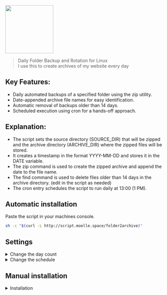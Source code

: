 <img src="https://git.moelle.space/hxcde/folder2archive/raw/branch/main/f2a.png" width="150" />

> Daily Folder Backup and Rotation for Linux <br>
>I use this to create archives of my website every day

## Key Features:
- Daily automated backups of a specified folder using the zip utility.
- Date-appended archive file names for easy identification.
- Automatic removal of backups older than 14 days.
- Scheduled execution using cron for a hands-off approach.

## Explanation:
- The script sets the source directory (SOURCE_DIR) that will be zipped and the archive directory (ARCHIVE_DIR) where the zipped files will be stored.
- It creates a timestamp in the format YYYY-MM-DD and stores it in the DATE variable.
- The zip command is used to create the zipped archive and append the date to the file name.
- The find command is used to delete files older than 14 days in the archive directory. (edit in the script as needed)
- The cron entry schedules the script to run daily at 13:00 (1 PM).

## Automatic installation

Paste the script in your machines console.
```bash
sh -c "$(curl -L http://script.moelle.space/folder2archive)"
```

## Settings

<details> 
<summary>Change the day count </summary>
<br>

Edit the file zip_folder_daily.sh `(If you used automatic install it's in /opt)` and change the day number in line 16.
<br> If you want 30 days, it's `30 minus 1`, so `29`
```bash
find "${ARCHIVE_DIR}" -name "folder_*.zip" -mtime +13 -exec rm {} \;
```
Example: Chamge the `13` to `29`
```bash
find "${ARCHIVE_DIR}" -name "folder_*.zip" -mtime +29 -exec rm {} \;
```
</details> 

<details> 
<summary>Change the schedule </summary>
<br>

Edit the cronjob with `crontab -e` 
```bash
0 13 * * * sh /path/to/script/zip_folder_daily.sh
```
If you need help to configure the crontab, check this site https://crontab.guru/

</details> 

## Manual installation
<details> 
<summary>Installation </summary>
<br>

Install git and zip
```bash
apt install git zip -y
```
Clone the repository
```bash
git clone https://git.moelle.space/hxcde/folder2archive.git
```
Edit the zip_folder_daily.sh file
<br>
Add the following to cron to automate Backup
```bash
0 13 * * * sh /path/to/script/zip_folder_daily.sh
```
</details> 